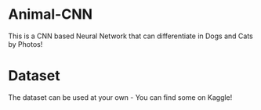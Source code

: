 # Animal-CNN
This is a CNN based Neural Network that can differentiate in Dogs and Cats by Photos! 

# Dataset

The dataset can be used at your own - You can find some on Kaggle! 
